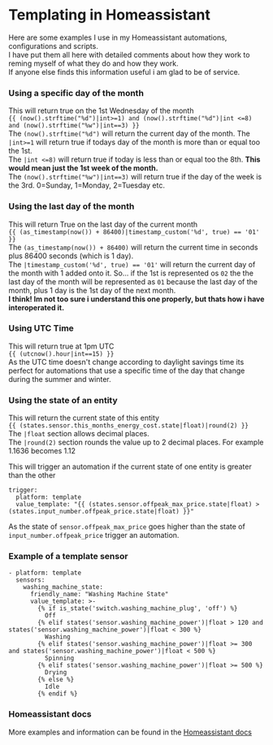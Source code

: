 
# Templating in Homeassistant

Here are some examples I use in my Homeassistant automations, configurations and scripts.  
I have put them all here with detailed comments about how they work to reming myself of what they do and how they work.  
If anyone else finds this information useful i am glad to be of service.  


### Using a specific day of the month
This will return true on the 1st Wednesday of the month  
`{{ (now().strftime("%d")|int>=1) and (now().strftime("%d")|int <=8) and (now().strftime("%w")|int==3) }}`  
The `(now().strftime("%d")` will return the current day of the month. The `|int>=1` will return true if todays day of the month is more than or equal too the 1st.  
The `|int <=8)` will return true if today is less than or equal too the 8th. **This would mean just the 1st week of the month.**  
The  `(now().strftime("%w")|int==3)` will return true if the day of the week is the 3rd. 0=Sunday, 1=Monday, 2=Tuesday etc.  


### Using the last day of the month
This will return True on the last day of the current month  
`{{ (as_timestamp(now()) + 86400)|timestamp_custom('%d', true) == '01' }}`  
The `(as_timestamp(now()) + 86400)` will return the current time in seconds plus 86400 seconds (which is 1 day).  
The `|timestamp_custom('%d', true) == '01'` will return the current day of the month with 1 added onto it. So... if the 1st is represented os `02` the the last day of the month will be represented as `01` because the last day of the month, plus 1 day is the 1st day of the next month.  
**I think! Im not too sure i understand this one properly, but thats how i have interoperated it.**  


### Using UTC Time
This will return true at 1pm UTC  
`{{ (utcnow().hour|int==15) }}`  
As the UTC time doesn't change according to daylight savings time its perfect for automations that use a specific time of the day that change during the summer and winter.


### Using the state of an entity
This will return the current state of this entity  
`{{ (states.sensor.this_months_energy_cost.state|float)|round(2) }}`  
The `|float` section allows decimal places.  
The `|round(2)` section rounds the value up to 2 decimal places. For example 1.1636 becomes 1.12  

This will trigger an automation if the current state of one entity is greater than the other  
```
trigger:
  platform: template
  value_template: "{{ (states.sensor.offpeak_max_price.state|float) > (states.input_number.offpeak_price.state|float) }}"  
```
As the state of `sensor.offpeak_max_price` goes higher than the state of `input_number.offpeak_price` trigger an automation.  


### Example of a template sensor
```
- platform: template
  sensors:
    washing_machine_state:
      friendly_name: "Washing Machine State"
      value_template: >-
        {% if is_state('switch.washing_machine_plug', 'off') %}
          Off
        {% elif states('sensor.washing_machine_power')|float > 120 and states('sensor.washing_machine_power')|float < 300 %}
          Washing
        {% elif states('sensor.washing_machine_power')|float >= 300 and states('sensor.washing_machine_power')|float < 500 %}
          Spinning
        {% elif states('sensor.washing_machine_power')|float >= 500 %}
          Drying
        {% else %}
          Idle
        {% endif %}
```

### Homeassistant docs
More examples and information can be found in the [Homeassistant docs](https://www.home-assistant.io/docs/configuration/templating/)  
